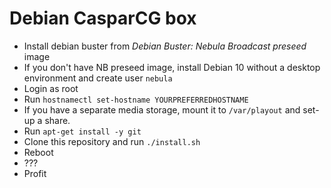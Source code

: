 # Debian CasparCG box

 - Install debian buster from *Debian Buster: Nebula Broadcast preseed* image
 - If you don't have NB preseed image, install Debian 10 without a desktop environment and create user `nebula`
 - Login as root
 - Run `hostnamectl set-hostname YOURPREFERREDHOSTNAME`
 - If you have a separate media storage, mount it to `/var/playout` and set-up a share.
 - Run `apt-get install -y git`
 - Clone this repository and run `./install.sh`
 - Reboot
 - ???
 - Profit
 
